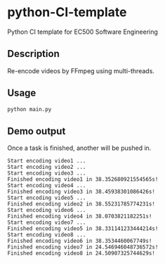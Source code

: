 # python-CI-template
Python CI template for EC500 Software Engineering

## Description
Re-encode videos by FFmpeg using multi-threads.

## Usage
```python
python main.py
```

## Demo output
Once a task is finished, another will be pushed in.   
```
Start encoding video1 ...
Start encoding video2 ...
Start encoding video3 ...
Finished encoding video1 in 38.352680921554565s!
Start encoding video4 ...
Finished encoding video3 in 38.45938301086426s!
Start encoding video5 ...
Finished encoding video2 in 38.55231785774231s!
Start encoding video6 ...
Finished encoding video4 in 38.0703821182251s!
Start encoding video7 ...
Finished encoding video5 in 38.331141233444214s!
Start encoding video8 ...
Finished encoding video6 in 38.3534460067749s!
Finished encoding video7 in 24.546946048736572s!
Finished encoding video8 in 24.50907325744629s!
```
